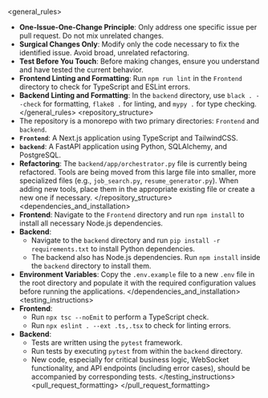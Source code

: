 <general_rules>
- **One-Issue-One-Change Principle**: Only address one specific issue per pull request. Do not mix unrelated changes.
- **Surgical Changes Only**: Modify only the code necessary to fix the identified issue. Avoid broad, unrelated refactoring.
- **Test Before You Touch**: Before making changes, ensure you understand and have tested the current behavior.
- **Frontend Linting and Formatting**: Run `npm run lint` in the `Frontend` directory to check for TypeScript and ESLint errors.
- **Backend Linting and Formatting**: In the `backend` directory, use `black . --check` for formatting, `flake8 .` for linting, and `mypy .` for type checking.
</general_rules>
<repository_structure>
- The repository is a monorepo with two primary directories: `Frontend` and `backend`.
- **`Frontend`**: A Next.js application using TypeScript and TailwindCSS.
- **`backend`**: A FastAPI application using Python, SQLAlchemy, and PostgreSQL.
- **Refactoring**: The `backend/app/orchestrator.py` file is currently being refactored. Tools are being moved from this large file into smaller, more specialized files (e.g., `job_search.py`, `resume_generator.py`). When adding new tools, place them in the appropriate existing file or create a new one if necessary.
</repository_structure>
<dependencies_and_installation>
- **Frontend**: Navigate to the `Frontend` directory and run `npm install` to install all necessary Node.js dependencies.
- **Backend**:
  - Navigate to the `backend` directory and run `pip install -r requirements.txt` to install Python dependencies.
  - The backend also has Node.js dependencies. Run `npm install` inside the `backend` directory to install them.
- **Environment Variables**: Copy the `.env.example` file to a new `.env` file in the root directory and populate it with the required configuration values before running the applications.
</dependencies_and_installation>
<testing_instructions>
- **Frontend**:
  - Run `npx tsc --noEmit` to perform a TypeScript check.
  - Run `npx eslint . --ext .ts,.tsx` to check for linting errors.
- **Backend**:
  - Tests are written using the `pytest` framework.
  - Run tests by executing `pytest` from within the `backend` directory.
  - New code, especially for critical business logic, WebSocket functionality, and API endpoints (including error cases), should be accompanied by corresponding tests.
</testing_instructions>
<pull_request_formatting>
</pull_request_formatting>
